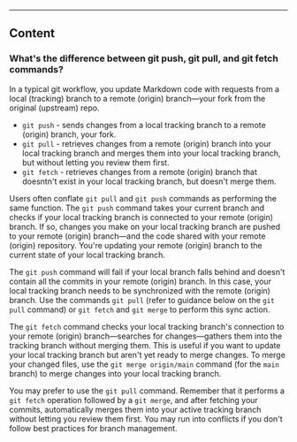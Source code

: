 ---

## Content

### What's the difference between git push, git pull, and git fetch commands?

In a typical git workflow, you update Markdown code with requests from a local (tracking) branch to a remote (origin) branch—your fork from the original (upstream) repo.

- `git push` - sends changes from a local tracking branch to a remote (origin) branch, your fork.
- `git pull` - retrieves changes from a remote (origin) branch into your local tracking branch and merges them into your local tracking branch, but without letting you review them first.
- `git fetch` -  retrieves changes from a remote (origin) branch that doesntn't exist in your local tracking branch, but doesn't merge them.

Users often conflate `git pull` and `git push` commands as performing the same function. The `git push` command takes your current branch and checks if your local tracking branch is connected to your remote (origin) branch. If so, changes you make on your local tracking branch are pushed to your remote (origin) branch—and the code shared with your remote (origin) repository. You're updating your remote (origin) branch to the current state of your local tracking branch.  

The `git push` command will fail if your local branch falls behind and doesn't contain all the commits in your remote (origin) branch. In this case, your local tracking branch needs to be synchronized with the remote (origin) branch. Use the commands `git pull` (refer to guidance below on the `git pull` command) or `git fetch` and `git merge` to perform this sync action. 

The `git fetch` command checks your local tracking branch's connection to your remote (origin) branch—searches for changes—gathers them into the tracking branch without merging them. This is useful if you want to update your local tracking branch but aren't yet ready to merge changes. To merge your changed files, use the `git merge origin/main` command (for the `main` branch) to merge changes into your local tracking branch. 

You may prefer to use the `git pull` command. Remember that it performs a `git fetch` operation followed by a `git merge`, and after fetching your commits, automatically merges them into your active tracking branch without letting you review them first. You may run into conflicts if you don't follow best practices for branch management.